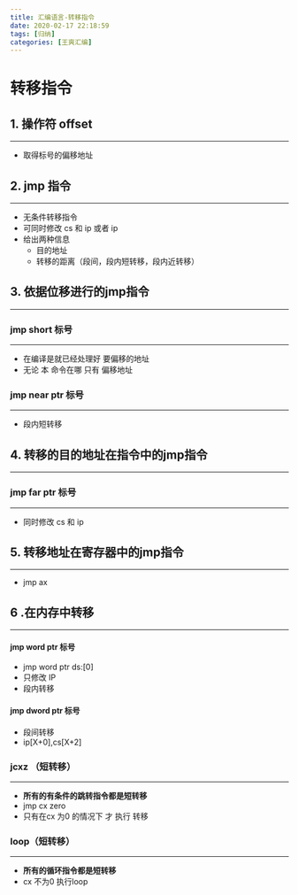 ```yaml
---
title: 汇编语言-转移指令
date: 2020-02-17 22:18:59
tags: [归纳]
categories: [王爽汇编]
---
```


# 转移指令

## 1. 操作符 offset

----

* 取得标号的偏移地址

## 2. jmp 指令

---

- 无条件转移指令
- 可同时修改 cs 和 ip 或者 ip
- 给出两种信息
  - 目的地址
  - 转移的距离（段间，段内短转移，段内近转移）



## 3. 依据位移进行的jmp指令

----

### jmp short 标号

---

* 在编译是就已经处理好 要偏移的地址
* 无论 本 命令在哪 只有 偏移地址

### jmp near ptr 标号

---

* 段内短转移

## 4. 转移的目的地址在指令中的jmp指令

---



### jmp far ptr 标号

---

- 同时修改 cs 和 ip



## 5. 转移地址在寄存器中的jmp指令

----

- jmp ax

##  6 .在内存中转移

---

#### jmp word ptr 标号

* jmp word ptr ds:[0]
* 只修改 IP
* 段内转移

#### jmp dword ptr 标号

- 段间转移
- ip[X+0],cs[X+2]

### jcxz （短转移）

---

- **所有的有条件的跳转指令都是短转移**
- jmp cx zero
- 只有在cx 为0 的情况下 才 执行 转移

### loop（短转移）

----

- **所有的循环指令都是短转移**
- cx 不为0 执行loop
